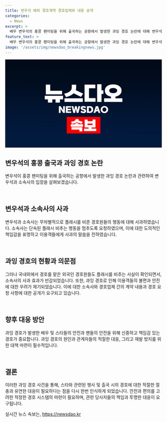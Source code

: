 ```yaml
---
title: 변우석 해외 경호계약 경호업체와 내용 공개
categories:
  - News
excerpt: >
  배우 변우석의 홍콩 팬미팅을 위해 출국하는 공항에서 발생한 과잉 경호 논란에 대해 변우석과 소속사가 사과했다. 공항 이용객을 향해 무차별적으로 플래시를 비춘 경호원의 행동에 대해 당사가 인지 후 조치를 취하겠다고 밝혔으며, 불편을 느낀 이용객들에게 사과했다. 그러나 해외에서 경호를 한 외국인 경호원도 플래시를 비춘 점이 알려지면서 사과의 효과가 반감됐다. 경호업체와의 계약 내용을 공개하고, 과잉경호가 독단적 행위인지 진실을 밝히고 재발을 막아야 한다.
feature_text: >
  배우 변우석의 홍콩 팬미팅을 위해 출국하는 공항에서 발생한 과잉 경호 논란에 대해 변우석과 소속사가 사과했다. 공항 이용객을 향해 무차별적으로 플래시를 비춘 경호원의 행동에 대해 당사가 인지 후 조치를 취하겠다고 밝혔으며, 불편을 느낀 이용객들에게 사과했다. 그러나 해외에서 경호를 한 외국인 경호원도 플래시를 비춘 점이 알려지면서 사과의 효과가 반감됐다. 경호업체와의 계약 내용을 공개하고, 과잉경호가 독단적 행위인지 진실을 밝히고 재발을 막아야 한다.
image: '/assets/img/newsdao_breakingnews.jpg'
---
```


<p><img src="/assets/img/newsdao_breakingnews.jpg" alt="cryptoinkorea 속보" /></p>

<h2 data-ke-size="size26">변우석의 홍콩 출국과 과잉 경호 논란</h2>

<p>변우석이 홍콩 팬미팅을 위해 출국하는 공항에서 발생한 과잉 경호 논란과 관련하여 변우석과 소속사의 입장을 살펴보겠습니다.</p>

<p data-ke-size="size16">&nbsp;</p>

<h2 data-ke-size="size24">변우석과 소속사의 사과</h2>

<p>변우석과 소속사는 무차별적으로 플래시를 비춘 경호원들의 행동에 대해 사과하였습니다. 소속사는 단속된 플래시 비추는 행동을 멈추도록 요청하였으며, 이에 대한 도의적인 책임감을 표명하고 이용객들에게 사과의 말씀을 전하였습니다.</p>

<p data-ke-size="size16">&nbsp;</p>

<h2 data-ke-size="size24">과잉 경호의 현황과 의문점</h2>

<p>그러나 국내외에서 경호를 맡은 외국인 경호원들도 플래시를 비추는 사실이 확인되면서, 소속사의 사과 효과가 반감되었습니다. 또한, 과잉 경호로 인해 이용객들의 불편과 안전에 대한 우려가 제기되었습니다. 이에 대한 소속사와 경호업체 간의 계약 내용과 경호 요청 사항에 대한 공개가 요구되고 있습니다.</p>

<p data-ke-size="size16">&nbsp;</p>

<h2 data-ke-size="size24">향후 대응 방안</h2>

<p>과잉 경호가 발생한 배우 및 스타들의 안전과 팬들의 안전을 위해 신중하고 책임감 있는 경호가 중요합니다. 과잉 경호의 원인과 관계자들의 적절한 대응, 그리고 재발 방지를 위한 대책 마련이 필수적입니다.</p>

<p data-ke-size="size16">&nbsp;</p>

<h2 data-ke-size="size24">결론</h2>

<p>이러한 과잉 경호 사건을 통해, 스타와 관련된 행사 및 출국 시의 경호에 대한 적절한 절충과 유연한 대응이 필요하다는 점을 다시 한번 인식하게 되었습니다. 안전과 편의를 고려한 적정한 경호 시스템의 마련이 필요하며, 관련 당사자들의 책임과 투명한 대응이 요구됩니다.</p>
실시간 뉴스 속보는, <a href="https://newsdao.kr" rel="dofollow">https://newsdao.kr</a>


